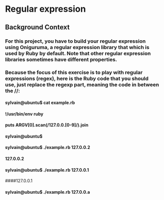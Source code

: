 # Regular expression
## Background Context
### For this project, you have to build your regular expression using Oniguruma, a regular expression library that which is used by Ruby by default. Note that other regular expression libraries sometimes have different properties.

### Because the focus of this exercise is to play with regular expressions (regex), here is the Ruby code that you should use, just replace the regexp part, meaning the code in between the //:

#### sylvain@ubuntu$ cat example.rb
#### !/usr/bin/env ruby
#### puts ARGV[0].scan(/127.0.0.[0-9]/).join
#### sylvain@ubuntu$
#### sylvain@ubuntu$ ./example.rb 127.0.0.2
#### 127.0.0.2
#### sylvain@ubuntu$ ./example.rb 127.0.0.1
####127.0.0.1
#### sylvain@ubuntu$ ./example.rb 127.0.0.a
